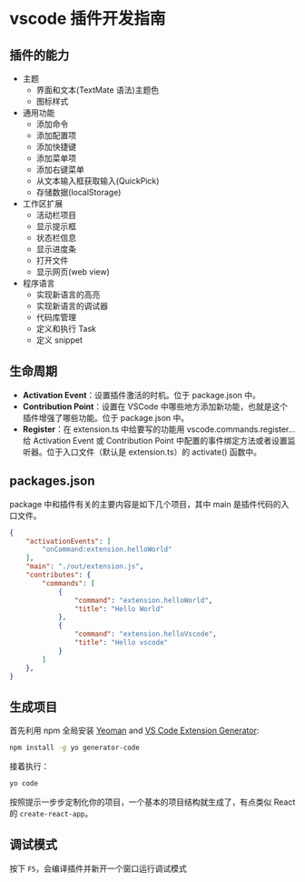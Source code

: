 # vscode 插件开发指南

## 插件的能力
- 主题
    - 界面和文本(TextMate 语法)主题色
    - 图标样式
- 通用功能
    - 添加命令
    - 添加配置项
    - 添加快捷键
    - 添加菜单项
    - 添加右键菜单
    - 从文本输入框获取输入(QuickPick)
    - 存储数据(localStorage)
- 工作区扩展
    - 活动栏项目
    - 显示提示框
    - 状态栏信息
    - 显示进度条
    - 打开文件
    - 显示网页(web view)
- 程序语言
    - 实现新语言的高亮
    - 实现新语言的调试器
    - 代码库管理
    - 定义和执行 Task
    - 定义 snippet


## 生命周期
- **Activation Event**：设置插件激活的时机。位于 package.json 中。
- **Contribution Point**：设置在 VSCode 中哪些地方添加新功能，也就是这个插件增强了哪些功能。位于 package.json 中。
- **Register**：在 extension.ts 中给要写的功能用 vscode.commands.register... 给 Activation Event 或 Contribution Point 中配置的事件绑定方法或者设置监听器。位于入口文件（默认是 extension.ts）的 activate() 函数中。

## packages.json
package 中和插件有关的主要内容是如下几个项目，其中 main 是插件代码的入口文件。

```json
{
    "activationEvents": [
        "onCommand:extension.helloWorld"
    ],
    "main": "./out/extension.js",
    "contributes": {
        "commands": [
            {
                "command": "extension.helloWorld",
                "title": "Hello World"
            },
            {
                "command": "extension.helloVscode",
                "title": "Hello vscode"
            }
        ]
    },
}
```

## 生成项目
首先利用 npm 全局安装 [Yeoman](https://yeoman.io/) and [VS Code Extension Generator](https://www.npmjs.com/package/generator-code):

```bash
npm install -g yo generator-code
```

接着执行：

```bash
yo code
```

按照提示一步步定制化你的项目，一个基本的项目结构就生成了，有点类似 React 的 `create-react-app`。

## 调试模式
按下 `F5`，会编译插件并新开一个窗口运行调试模式